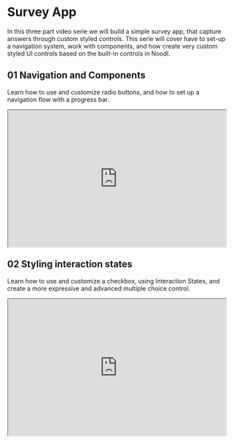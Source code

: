 # Survey App

In this three part video serie we will build a simple survey app, that capture answers through custom styled controls. This serie will cover have to set-up a navigation system, work with components, and how create very custom styled UI controls based on the built-in controls in Noodl.

## 01 Navigation and Components
Learn how to use and customize radio buttons, and how to set up a navigation flow with a progress bar. 

<div style="padding:62.5% 0 0 0;position:relative;"><iframe width="100%" height="100%" src="https://www.youtube.com/embed/ntKTCC7eEk0" style="position:absolute;top:0;left:0; frameborder="0" allow="accelerometer; autoplay; encrypted-media; gyroscope; picture-in-picture" allowfullscreen></iframe>
</iframe></div>

## 02 Styling interaction states
Learn how to use and customize a checkbox, using Interaction States, and create a more expressive and advanced multiple choice control.

<div style="padding:62.5% 0 0 0;position:relative;"><iframe width="100%" height="100%" src="https://www.youtube.com/embed/720U1pZqWJg" style="position:absolute;top:0;left:0; frameborder="0" allow="accelerometer; autoplay; encrypted-media; gyroscope; picture-in-picture" allowfullscreen></iframe>
</iframe></div>